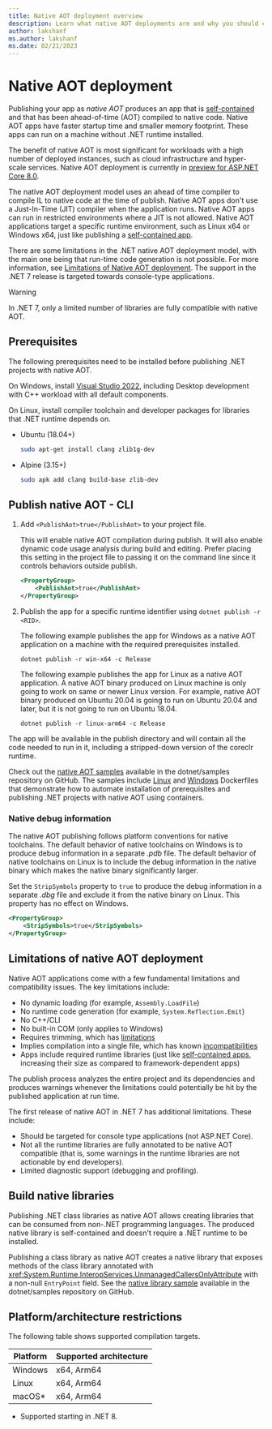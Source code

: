 ```yaml
---
title: Native AOT deployment overview
description: Learn what native AOT deployments are and why you should consider using it as part of the publishing your app with .NET 7 and later.
author: lakshanf
ms.author: lakshanf
ms.date: 02/21/2023
---
```

# Native AOT deployment

Publishing your app as *native AOT* produces an app that is [self-contained](../index.md#publish-self-contained) and that has been ahead-of-time (AOT) compiled to native code. Native AOT apps have faster startup time and smaller memory footprint. These apps can run on a machine without .NET runtime installed.

The benefit of native AOT is most significant for workloads with a high number of deployed instances, such as cloud infrastructure and hyper-scale services. Native AOT deployment is currently in [preview for ASP.NET Core 8.0](/aspnet/core/native-aot/?view=aspnetcore-8.0&preserve-view=true).

The native AOT deployment model uses an ahead of time compiler to compile IL to native code at the time of publish. Native AOT apps don't use a Just-In-Time (JIT) compiler when the application runs. Native AOT apps can run in restricted environments where a JIT is not allowed. Native AOT applications target a specific runtime environment, such as Linux x64 or Windows x64, just like publishing a [self-contained app](../index.md#publish-self-contained).

There are some limitations in the .NET native AOT deployment model, with the main one being that run-time code generation is not possible. For more information, see [Limitations of Native AOT deployment](#limitations-of-native-aot-deployment). The support in the .NET 7 release is targeted towards console-type applications.

> [!WARNING]
> In .NET 7, only a limited number of libraries are fully compatible with native AOT.

## Prerequisites

The following prerequisites need to be installed before publishing .NET projects with native AOT.

On Windows, install [Visual Studio 2022](https://visualstudio.microsoft.com/vs/), including Desktop development with C++ workload with all default components.

On Linux, install compiler toolchain and developer packages for libraries that .NET runtime depends on.

- Ubuntu (18.04+)

    ```sh
    sudo apt-get install clang zlib1g-dev
    ```

- Alpine (3.15+)

    ```sh
    sudo apk add clang build-base zlib-dev
    ```

<!--Add info for macOS-->

## Publish native AOT - CLI

01. Add `<PublishAot>true</PublishAot>` to your project file.

    This will enable native AOT compilation during publish. It will also enable dynamic code usage analysis during build and editing. Prefer placing this setting in the project file to passing it on the command line since it controls behaviors outside publish.

    ```xml
    <PropertyGroup>
        <PublishAot>true</PublishAot>
    </PropertyGroup>
    ```

02. Publish the app for a specific runtime identifier using `dotnet publish -r <RID>`.

    The following example publishes the app for Windows as a native AOT application on a machine with the required prerequisites installed.

    `dotnet publish -r win-x64 -c Release`

    The following example publishes the app for Linux as a native AOT application. A native AOT binary produced on Linux machine is only going to work on same or newer Linux version. For example, native AOT binary produced on Ubuntu 20.04 is going to run on Ubuntu 20.04 and later, but it is not going to run on Ubuntu 18.04.

    `dotnet publish -r linux-arm64 -c Release`

The app will be available in the publish directory and will contain all the code needed to run in it, including a stripped-down version of the coreclr runtime.

Check out the [native AOT samples](https://github.com/dotnet/samples/tree/main/core/nativeaot) available in the dotnet/samples repository on GitHub. The samples include [Linux](https://github.com/dotnet/samples/blob/main/core/nativeaot/HelloWorld/Dockerfile) and [Windows](https://github.com/dotnet/samples/blob/main/core/nativeaot/HelloWorld/Dockerfile.windowsservercore-x64) Dockerfiles that demonstrate how to automate installation of prerequisites and publishing .NET projects with native AOT using containers.

### Native debug information

The native AOT publishing follows platform conventions for native toolchains. The default behavior of native toolchains on Windows is to produce debug information in a separate _.pdb_ file. The default behavior of native toolchains on Linux is to include the debug information in the native binary which makes the native binary significantly larger.

Set the `StripSymbols` property to `true` to produce the debug information in a separate _.dbg_ file and exclude it from the native binary on Linux. This property has no effect on Windows.

```xml
<PropertyGroup>
    <StripSymbols>true</StripSymbols>
</PropertyGroup>
```

## Limitations of native AOT deployment

Native AOT applications come with a few fundamental limitations and compatibility issues. The key limitations include:

- No dynamic loading (for example, `Assembly.LoadFile`)
- No runtime code generation (for example, `System.Reflection.Emit`)
- No C++/CLI
- No built-in COM (only applies to Windows)
- Requires trimming, which has [limitations](../trimming/incompatibilities.md)
- Implies compilation into a single file, which has known [incompatibilities](../single-file/overview.md#api-incompatibility)
- Apps include required runtime libraries (just like [self-contained apps](../index.md#publish-self-contained), increasing their size as compared to framework-dependent apps)

The publish process analyzes the entire project and its dependencies and produces warnings whenever the limitations could potentially be hit by the published application at run time.

The first release of native AOT in .NET 7 has additional limitations. These include:

- Should be targeted for console type applications (not ASP.NET Core).
- Not all the runtime libraries are fully annotated to be native AOT compatible (that is, some warnings in the runtime libraries are not actionable by end developers).
- Limited diagnostic support (debugging and profiling).

## Build native libraries

Publishing .NET class libraries as native AOT allows creating libraries that can be consumed from non-.NET programming languages. The produced native library is self-contained and doesn't require a .NET runtime to be installed.

Publishing a class library as native AOT creates a native library that exposes methods of the class library annotated with <xref:System.Runtime.InteropServices.UnmanagedCallersOnlyAttribute> with a non-null `EntryPoint` field. See the [native library sample](https://github.com/dotnet/samples/tree/main/core/nativeaot/NativeLibrary) available in the dotnet/samples repository on GitHub.

## Platform/architecture restrictions

The following table shows supported compilation targets.

| Platform | Supported architecture |
| -------- | ---------------------- |
| Windows  | x64, Arm64             |
| Linux    | x64, Arm64             |
| macOS*   | x64, Arm64             |

* Supported starting in .NET 8.
